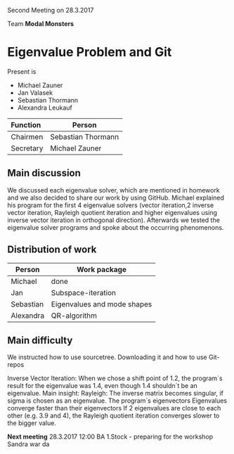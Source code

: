Second Meeting on 28.3.2017

Team **Modal Monsters**

# Eigenvalue Problem and Git

Present is
+ Michael Zauner
+ Jan Valasek 
+ Sebastian Thormann
+ Alexandra Leukauf

| Function      	  | Person           |
| :--- |---|
| Chairmen      | Sebastian Thormann |
| Secretary     | Michael Zauner       |


## Main discussion
We discussed each eigenvalue solver, which are mentioned in homework and we also decided to share our work by using GitHub.  Michael explained his program for the first 4 eigenvalue solvers (vector iteration,2 inverse vector iteration, Rayleigh quotient iteration and higher eigenvalues using inverse vector iteration in orthogonal direction). Afterwards we tested the eigenvalue solver programs and spoke about the occurring phenomenons.

## Distribution of work

| Person | Work package |
| --- | --- |
| Michael | done |
| Jan | Subspace-iteration |
| Sebastian | Eigenvalues and mode shapes |
| Alexandra | QR-algorithm |

## Main difficulty 
We instructed how to use sourcetree. Downloading it and how to use Git-repos


Inverse Vector Iteration: When we chose a shift point of 1.2, the program´s result for the eigenvalue was 1.4, even though 1.4 shouldn´t be an eigenvalue.
Main insight:
Rayleigh: The inverse matrix becomes singular, if sigma is chosen as an eigenvalue. The program´s eigenvectors 
Eigenvalues converge faster than their eigenvectors
If 2 eigenvalues are close to each other (e.g. 3.9 and 4), the Rayleigh quotient iteration converges slower to the bigger value.
 
**Next meeting** 28.3.2017 12:00 BA 1.Stock -  preparing for the workshop
Sandra war da